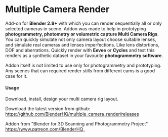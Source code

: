 # Multiple Camera Render

Add-on for **Blender 2.8+** with which you can render sequentially all or only selected cameras in scene.
Addon was made to help in prototyping **photogrammetry, photometry or volumetric capture Multi Camera Rigs**.
You can quickly simulate not only camera layout choose suitable lenses, and simulate real cameras and lenses imperfections. Like lens distortions, DOF and aberrations.
Quickly render with **Eevee** or **Cycles** and test this renders as a synthetic dataset in your favourite **photogrammetry software**.

Addon itself is not limited to use only for photogrammetry and prototyping. Any scenes that can required render stills from different cams is a good case for it.

#### Usage

Download, install, design your multi camera rig layout. 
 
Download the latest version from github: https://github.com/BlenderHQ/multiple_camera_render/releases
 
Addon from "Blender for 3D Scanning and Photogrammetry Project"  https://www.patreon.com/BlenderHQ_
